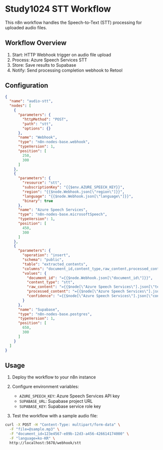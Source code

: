 # Study1024 STT Workflow

This n8n workflow handles the Speech-to-Text (STT) processing for uploaded audio files.

## Workflow Overview

1. Start: HTTP Webhook trigger on audio file upload
2. Process: Azure Speech Services STT
3. Store: Save results to Supabase
4. Notify: Send processing completion webhook to Retool

## Configuration

```json
{
  "name": "audio-stt",
  "nodes": [
    {
      "parameters": {
        "httpMethod": "POST",
        "path": "stt",
        "options": {}
      },
      "name": "Webhook",
      "type": "n8n-nodes-base.webhook",
      "typeVersion": 1,
      "position": [
        250,
        300
      ]
    },
    {
      "parameters": {
        "resource": "stt",
        "subscriptionKey": "{{$env.AZURE_SPEECH_KEY}}",
        "region": "{{$node.Webhook.json[\"region\"]}}",
        "language": "{{$node.Webhook.json[\"language\"]}}",
        "binary": true
      },
      "name": "Azure Speech Services",
      "type": "n8n-nodes-base.microsoftSpeech",
      "typeVersion": 1,
      "position": [
        450,
        300
      ]
    },
    {
      "parameters": {
        "operation": "insert",
        "schema": "public",
        "table": "extracted_contents",
        "columns": "document_id,content_type,raw_content,processed_content,confidence",
        "values": {
          "document_id": "={{$node.Webhook.json[\"document_id\"]}}",
          "content_type": "stt",
          "raw_content": "={{$node[\"Azure Speech Services\"].json[\"text\"]}}",
          "processed_content": "={{$node[\"Azure Speech Services\"].json[\"text\"]}}",
          "confidence": "={{$node[\"Azure Speech Services\"].json[\"confidence\"]}}"
        }
      },
      "name": "Supabase",
      "type": "n8n-nodes-base.postgres",
      "typeVersion": 1,
      "position": [
        650,
        300
      ]
    }
  ]
}
```

## Usage

1. Deploy the workflow to your n8n instance
2. Configure environment variables:
   - `AZURE_SPEECH_KEY`: Azure Speech Services API key
   - `SUPABASE_URL`: Supabase project URL
   - `SUPABASE_KEY`: Supabase service role key

3. Test the workflow with a sample audio file:
```bash
curl -X POST -H "Content-Type: multipart/form-data" \
  -F "file=@sample.mp3" \
  -F "document_id=123e4567-e89b-12d3-a456-426614174000" \
  -F "language=ko-KR" \
  http://localhost:5678/webhook/stt
```